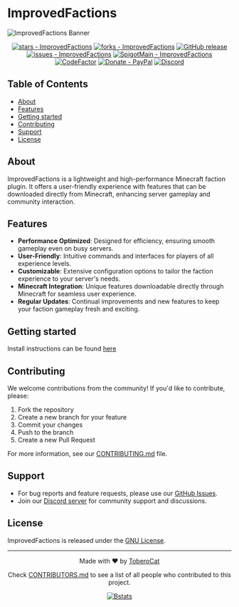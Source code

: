 # ImprovedFactions

![ImprovedFactions Banner](https://github.com/ToberoCat/ImprovedFactions_new/blob/main/branding/banners/spigot-banner.png?raw=true)

<div align="center">

[![stars - ImprovedFactions](https://img.shields.io/github/stars/ToberoCat/ImprovedFactions_new?style=social)](https://github.com/ToberoCat/ImprovedFactions_new)
[![forks - ImprovedFactions](https://img.shields.io/github/forks/ToberoCat/ImprovedFactions_new?style=social)](https://github.com/ToberoCat/ImprovedFactions_new)
[![GitHub release](https://img.shields.io/github/release/ToberoCat/ImprovedFactions_new?include_prereleases=&sort=semver&color=%23FEDD58)](https://github.com/ToberoCat/ImprovedFactions_new/releases/)
[![issues - ImprovedFactions](https://img.shields.io/github/issues/ToberoCat/ImprovedFactions_new)](https://github.com/ToberoCat/ImprovedFactions_new/issues)
[![SpigotMain - ImprovedFactions](https://img.shields.io/badge/Spigot-ImprovedFactions-orange)](https://www.spigotmc.org/resources/improved-factions.95617 "Spigot ImprovedFactions page")
[![CodeFactor](https://www.codefactor.io/repository/github/toberocat/improvedfactions/badge)](https://www.codefactor.io/repository/github/toberocat/improvedfactions)
[![Donate - PayPal](https://img.shields.io/badge/Donate-PayPal-green.svg?logo=paypal&style=flat-square)](https://www.paypal.com/donate/?hosted_button_id=BGB6QWR886Q6Y)
[![Discord](https://img.shields.io/discord/819932760550014986.svg?logo=discord&colorB=7289DA&style=flat-square)](https://discord.gg/VmSbFNZejz)

</div>

## Table of Contents
- [About](#about)
- [Features](#features)
- [Getting started](#getting-started)
- [Contributing](#contributing)
- [Support](#support)
- [License](#license)

## About

ImprovedFactions is a lightweight and high-performance Minecraft faction plugin. It offers a user-friendly experience with features that can be downloaded directly from Minecraft, enhancing server gameplay and community interaction.

## Features

- **Performance Optimized**: Designed for efficiency, ensuring smooth gameplay even on busy servers.
- **User-Friendly**: Intuitive commands and interfaces for players of all experience levels.
- **Customizable**: Extensive configuration options to tailor the faction experience to your server's needs.
- **Minecraft Integration**: Unique features downloadable directly through Minecraft for seamless user experience.
- **Regular Updates**: Continual improvements and new features to keep your faction gameplay fresh and exciting.

## Getting started
Install instructions can be found [here](https://toberocat.github.io/ImprovedFactions/docs/getting-started)

## Contributing

We welcome contributions from the community! If you'd like to contribute, please:

1. Fork the repository
2. Create a new branch for your feature
3. Commit your changes
4. Push to the branch
5. Create a new Pull Request

For more information, see our [CONTRIBUTING.md](CONTRIBUTING.md) file.

## Support

- For bug reports and feature requests, please use our [GitHub Issues](https://github.com/ToberoCat/ImprovedFactions_new/issues).
- Join our [Discord server](https://discord.gg/VmSbFNZejz) for community support and discussions.

## License

ImprovedFactions is released under the [GNU License](LICENSE).

---

<div align="center">

Made with ❤️ by [ToberoCat](https://github.com/ToberoCat)

Check [CONTRIBUTORS.md](CONTRIBUTORS.md) to see a list of all people who contributed to this project.

[![Bstats](https://img.shields.io/badge/View-Bstats-blue?style=for-the-badge)](https://bstats.org/plugin/bukkit/ImprovedFactions/14810)

</div>
